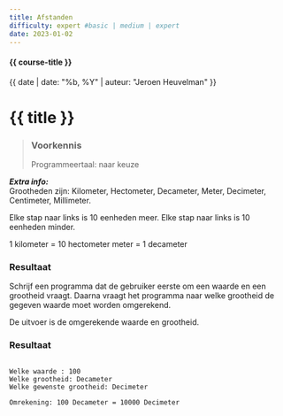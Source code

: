 ```yaml
---
title: Afstanden
difficulty: expert #basic | medium | expert
date: 2023-01-02
---
```


#### {{ course-title }}
{{ date | date: "%b, %Y" | auteur: "Jeroen Heuvelman" }}


# {{ title }}

> ### Voorkennis
> Programmeertaal: naar keuze

***Extra info:***  
Grootheden zijn: Kilometer, Hectometer, Decameter, Meter, Decimeter,
Centimeter, Millimeter.

Elke stap naar links is 10 eenheden meer. Elke stap naar links is 10
eenheden minder.

1 kilometer = 10 hectometer meter = 1 decameter

### Resultaat
Schrijf een programma dat de gebruiker eerste om een waarde en een
grootheid vraagt. Daarna vraagt het programma naar welke grootheid de
gegeven waarde moet worden omgerekend.

De uitvoer is de omgerekende waarde en grootheid.

### Resultaat
```csv

Welke waarde : 100   
Welke grootheid: Decameter  
Welke gewenste grootheid: Decimeter  

Omrekening: 100 Decameter = 10000 Decimeter

```